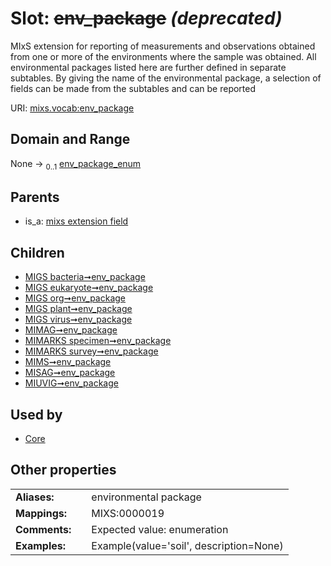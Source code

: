 
# Slot: ~~env_package~~ _(deprecated)_


MIxS extension for reporting of measurements and observations obtained from one or more of the environments where the sample was obtained. All environmental packages listed here are further defined in separate subtables. By giving the name of the environmental package, a selection of fields can be made from the subtables and can be reported

URI: [mixs.vocab:env_package](https://w3id.org/mixs/vocab/env_package)


## Domain and Range

None &#8594;  <sub>0..1</sub> [env_package_enum](env_package_enum.md)

## Parents

 *  is_a: [mixs extension field](mixs_extension_field.md)

## Children

 *  [MIGS bacteria➞env_package](MIGS_bacteria_env_package.md)
 *  [MIGS eukaryote➞env_package](MIGS_eukaryote_env_package.md)
 *  [MIGS org➞env_package](MIGS_org_env_package.md)
 *  [MIGS plant➞env_package](MIGS_plant_env_package.md)
 *  [MIGS virus➞env_package](MIGS_virus_env_package.md)
 *  [MIMAG➞env_package](MIMAG_env_package.md)
 *  [MIMARKS specimen➞env_package](MIMARKS_specimen_env_package.md)
 *  [MIMARKS survey➞env_package](MIMARKS_survey_env_package.md)
 *  [MIMS➞env_package](MIMS_env_package.md)
 *  [MISAG➞env_package](MISAG_env_package.md)
 *  [MIUVIG➞env_package](MIUVIG_env_package.md)

## Used by

 * [Core](Core.md)

## Other properties

|  |  |  |
| --- | --- | --- |
| **Aliases:** | | environmental package |
| **Mappings:** | | MIXS:0000019 |
| **Comments:** | | Expected value: enumeration |
| **Examples:** | | Example(value='soil', description=None) |

